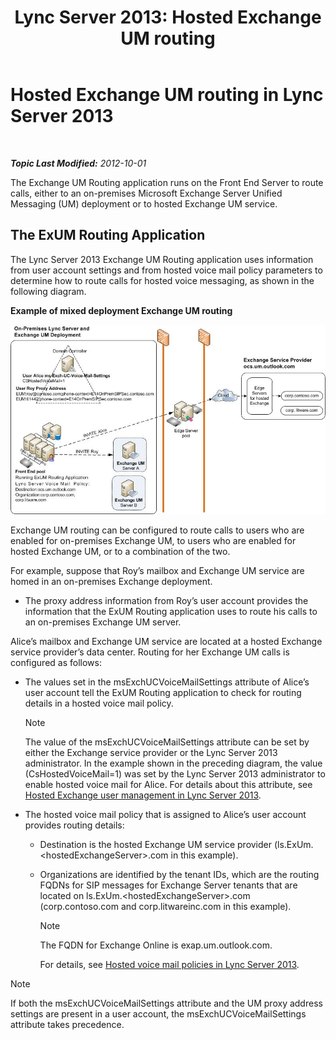 ﻿---
title: 'Lync Server 2013: Hosted Exchange UM routing'
TOCTitle: Hosted Exchange UM routing
ms:assetid: 6c90dc8b-6aef-4ce8-b483-37c7b5a553c2
ms:mtpsurl: https://technet.microsoft.com/en-us/library/Gg398512(v=OCS.15)
ms:contentKeyID: 48184422
ms.date: 07/23/2014
mtps_version: v=OCS.15
---

<div data-xmlns="http://www.w3.org/1999/xhtml">

<div class="topic" data-xmlns="http://www.w3.org/1999/xhtml" data-msxsl="urn:schemas-microsoft-com:xslt" data-cs="http://msdn.microsoft.com/en-us/">

<div data-asp="http://msdn2.microsoft.com/asp">

# Hosted Exchange UM routing in Lync Server 2013

</div>

<div id="mainSection">

<div id="mainBody">

<span> </span>

_**Topic Last Modified:** 2012-10-01_

The Exchange UM Routing application runs on the Front End Server to route calls, either to an on-premises Microsoft Exchange Server Unified Messaging (UM) deployment or to hosted Exchange UM service.

<div>

## The ExUM Routing Application

The Lync Server 2013 Exchange UM Routing application uses information from user account settings and from hosted voice mail policy parameters to determine how to route calls for hosted voice messaging, as shown in the following diagram.

**Example of mixed deployment Exchange UM routing**

![On-premises Lync Server Exchange UM deployment](images/Gg398512.75258286-1f23-487b-bf46-d8538e7d540e(OCS.15).jpg "On-premises Lync Server Exchange UM deployment")

Exchange UM routing can be configured to route calls to users who are enabled for on-premises Exchange UM, to users who are enabled for hosted Exchange UM, or to a combination of the two.

For example, suppose that Roy’s mailbox and Exchange UM service are homed in an on-premises Exchange deployment.

  - The proxy address information from Roy’s user account provides the information that the ExUM Routing application uses to route his calls to an on-premises Exchange UM server.

Alice’s mailbox and Exchange UM service are located at a hosted Exchange service provider’s data center. Routing for her Exchange UM calls is configured as follows:

  - The values set in the msExchUCVoiceMailSettings attribute of Alice’s user account tell the ExUM Routing application to check for routing details in a hosted voice mail policy.
    
    <div class="alert">
    

    > [!NOTE]
    > The value of the msExchUCVoiceMailSettings attribute can be set by either the Exchange service provider or the Lync Server 2013 administrator. In the example shown in the preceding diagram, the value (CsHostedVoiceMail=1) was set by the Lync Server 2013 administrator to enable hosted voice mail for Alice. For details about this attribute, see <A href="lync-server-2013-hosted-exchange-user-management.md">Hosted Exchange user management in Lync Server 2013</A>.

    
    </div>

  - The hosted voice mail policy that is assigned to Alice’s user account provides routing details:
    
      - Destination is the hosted Exchange UM service provider (ls.ExUm.\<hostedExchangeServer\>.com in this example).
    
      - Organizations are identified by the tenant IDs, which are the routing FQDNs for SIP messages for Exchange Server tenants that are located on ls.ExUm.\<hostedExchangeServer\>.com (corp.contoso.com and corp.litwareinc.com in this example).
        
        <div class="alert">
        

        > [!NOTE]
        > The FQDN for Exchange Online is exap.um.outlook.com.

        
        </div>
        
        For details, see [Hosted voice mail policies in Lync Server 2013](lync-server-2013-hosted-voice-mail-policies.md).

<div class="alert">


> [!NOTE]
> If both the msExchUCVoiceMailSettings attribute and the UM proxy address settings are present in a user account, the msExchUCVoiceMailSettings attribute takes precedence.



</div>

</div>

</div>

<span> </span>

</div>

</div>

</div>

